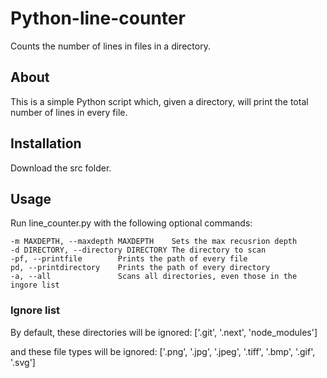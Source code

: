 # Python-line-counter

Counts the number of lines in files in a directory.

## About

This is a simple Python script which, given a directory, will print the total number of lines in every file.

## Installation

Download the src folder.

## Usage

Run line_counter.py with the following optional commands:

```-h, --help              show this help message and exit
-m MAXDEPTH, --maxdepth MAXDEPTH    Sets the max recusrion depth
-d DIRECTORY, --directory DIRECTORY The directory to scan
-pf, --printfile        Prints the path of every file
pd, --printdirectory    Prints the path of every directory
-a, --all               Scans all directories, even those in the ingore list
```

### Ignore list

By default, these directories will be ignored:
['.git', '.next', 'node_modules']

and these file types will be ignored:
['.png', '.jpg', '.jpeg', '.tiff', '.bmp', '.gif', '.svg']
